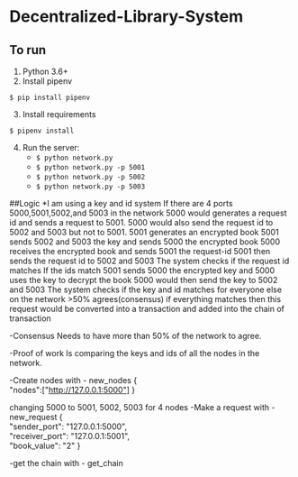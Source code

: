 # Decentralized-Library-System

## To run
1. Python 3.6+
2. Install pipenv
```
$ pip install pipenv 
```
3. Install requirements  
```
$ pipenv install 
``` 
4. Run the server:
    * `$ python network.py` 
    * `$ python network.py -p 5001`
    * `$ python network.py -p 5002`
    * `$ python network.py -p 5003`


##Logic 
*I am using a key and id system
If there are 4 ports 5000,5001,5002,and 5003 in the network
5000 would generates a request id and sends a request to 5001. 
5000 would also send the request id to 5002 and 5003 but not to 5001. 
5001 generates an encrypted book 
5001 sends 5002 and 5003 the key and sends 5000 the encrypted book 
5000 receives the encrypted book and sends 5001 the request-id 
5001 then sends the request id to 5002 and 5003
The system checks if the request id matches
If the ids match 5001 sends 5000 the encrypted key and 5000 uses the key to decrypt the book 
5000 would then send the key to 5002 and 5003
The system checks if the key and id matches for everyone else on the network >50% agrees(consensus) 
if everything matches then this request would be converted into a transaction and added into the chain of transaction 

-Consensus
Needs to have more than 50% of the network to agree.

-Proof of work
Is comparing the keys and ids of all the nodes in the network.

-Create nodes with - new_nodes 
{     
"nodes":["http://127.0.0.1:5000"] 
} 

changing 5000 to 5001, 5002, 5003 for 4 nodes 
-Make a request with - new_request 
{     
"sender_port": "127.0.0.1:5000",     
"receiver_port": "127.0.0.1:5001",     
"book_value": "2" 
} 

-get the chain with - get_chain 
